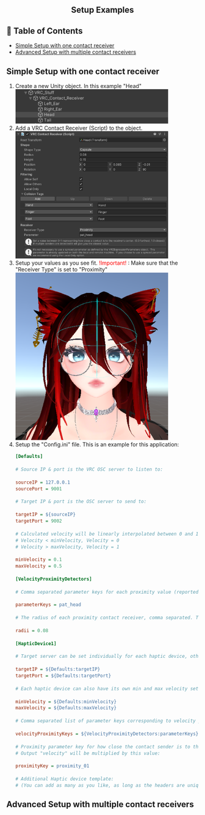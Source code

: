 <h2 align="center">Setup Examples</h2>

<h2> 📝 Table of Contents </h2>

- [Simple Setup with one contact receiver](#simple-setup-with-one-contact-receiver)
- [Advanced Setup with multiple contact receivers](#advanced-setup-with-multiple-contact-receivers)


## Simple Setup with one contact receiver
1. Create a new Unity object. In this example "Head" <br> <img src="./pictures/UnityObject.png" width="400" >
2. Add a VRC Contact Receiver (Script) to the object. <br> <img src="./pictures/VrcContactReciver.png" width="400" >
3. Setup your values as you see fit. <span style="color:red">!Important!</span> : Make sure that the "Receiver Type" is set to "Proximity" <br> <img src="./pictures/ContactOnAvatar1.png" width="400">
4. Setup the "Config.ini" file. This is an example for this application: <br>
    ``` ini #38,42
    [Defaults]

    # Source IP & port is the VRC OSC server to listen to:

    sourceIP = 127.0.0.1
    sourcePort = 9001

    # Target IP & port is the OSC server to send to:

    targetIP = ${sourceIP}
    targetPort = 9002

    # Calculated velocity will be linearly interpolated between 0 and 1 based on    these values:
    # Velocity < minVelocity, Velocity = 0
    # Velocity > maxVelocity, Velocity = 1

    minVelocity = 0.1
    maxVelocity = 0.5

    [VelocityProximityDetectors]

    # Comma separated parameter keys for each proximity value (reported from a  spherical contact receiver) that is being used to approximate velocity:

    parameterKeys = pat_head

    # The radius of each proximity contact receiver, comma separated. The number of     radii should match the number of parameter keys:

    radii = 0.08

    [HapticDevice1]

    # Target server can be set individually for each haptic device, otherwise it's  set to the default:

    targetIP = ${Defaults:targetIP}
    targetPort = ${Defaults:targetPort}

    # Each haptic device can also have its own min and max velocity set:

    minVelocity = ${Defaults:minVelocity} 
    maxVelocity = ${Defaults:maxVelocity}

    # Comma separated list of parameter keys corresponding to velocity proximity    detectors to be used to estimate contact sender velocity for this device:

    velocityProximityKeys = ${VelocityProximityDetectors:parameterKeys}

    # Proximity parameter key for how close the contact sender is to the device     (between 0 and 1)
    # Output "velocity" will be multiplied by this value:

    proximityKey = proximity_01

    # Additional Haptic device template:
    # (You can add as many as you like, as long as the headers are unique and are   prefixed with "HapticDevice"):

    ```



## Advanced Setup with multiple contact receivers